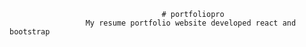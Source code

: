                                       # portfoliopro
                     My resume portfolio website developed react and bootstrap
